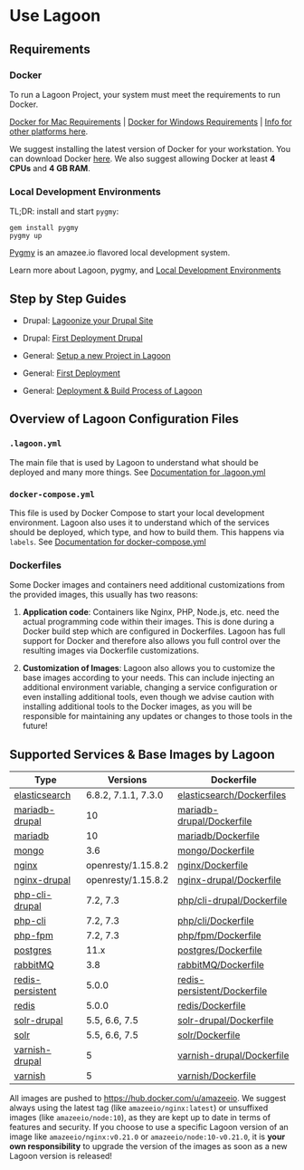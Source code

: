 # Use Lagoon

## Requirements

### Docker

To run a Lagoon Project, your system must meet the requirements to run Docker.

 [Docker for Mac Requirements](https://docs.docker.com/docker-for-mac/install/#system-requirements) |
 [Docker for Windows Requirements](https://docs.docker.com/docker-for-windows/install/#system-requirements) |
 [Info for other platforms here](https://docs.docker.com/install/).

 We suggest installing the latest version of Docker for your workstation.
 You can download Docker [here](https://www.docker.com/get-docker). We also
 suggest allowing Docker at least **4 CPUs** and **4 GB RAM**.

### Local Development Environments

TL;DR: install and start `pygmy`:

    gem install pygmy
    pygmy up

[Pygmy](https://pygmy.readthedocs.io/en/master/) is an amazee.io flavored local
development system.

Learn more about Lagoon, pygmy, and [Local Development Environments](local_development_environments.md)

## Step by Step Guides

- Drupal: [Lagoonize your Drupal Site](./drupal/lagoonize.md)
- Drupal: [First Deployment Drupal](./drupal/first_deployment.md)

- General: [Setup a new Project in Lagoon](./setup_project.md)
- General: [First Deployment](./first_deployment.md)
- General: [Deployment & Build Process of Lagoon](./build_deploy_process.md)

## Overview of Lagoon Configuration Files

### `.lagoon.yml`

The main file that is used by Lagoon to understand what should be deployed
and many more things. See [Documentation for .lagoon.yml](lagoon_yml.md)

### `docker-compose.yml`

This file is used by Docker Compose to start your local development environment.
Lagoon also uses it to understand which of the services should be deployed, which
type, and how to build them. This happens via `labels`. See [Documentation for docker-compose.yml](docker-compose_yml.md)

### Dockerfiles

Some Docker images and containers need additional customizations from the
provided images, this usually has two reasons:

1. **Application code**: Containers like Nginx, PHP, Node.js, etc. need the
actual programming code within their images. This is done during a Docker build
step which are configured in Dockerfiles. Lagoon has full support for Docker and
 therefore also allows you full control over the resulting images via Dockerfile
  customizations.

2. **Customization of Images**: Lagoon also allows you to customize the base
images according to your needs. This can include injecting an additional
environment variable, changing a service configuration or even installing
additional tools, even though we advise caution with installing additional tools
to the Docker images, as you will be responsible for maintaining any updates or
changes to those tools in the future!

## Supported Services & Base Images by Lagoon

| Type           | Versions           | Dockerfile                                                                                                   |
| ------------------------------------------------------| ----------------------| ------------------------------------------------------------------------------------------------------------------|
| [elasticsearch](docker_images/elasticsearch.md)       |6.8.2, 7.1.1, 7.3.0    | [elasticsearch/Dockerfiles](https://github.com/amazeeio/lagoon/tree/master/images/elasticsearch)                  |
| [mariadb-drupal](docker_images/mariadb-drupal.md)     | 10                    | [mariadb-drupal/Dockerfile](https://github.com/amazeeio/lagoon/blob/master/images/mariadb-drupal/Dockerfile)      |
| [mariadb](docker_images/mariadb.md)                   | 10                    | [mariadb/Dockerfile](https://github.com/amazeeio/lagoon/blob/master/images/mariadb/Dockerfile)                    |
| [mongo](docker_images/mongo.md)                       | 3.6                   | [mongo/Dockerfile](https://github.com/amazeeio/lagoon/blob/master/images/mongo/Dockerfile)                        |
| [nginx](docker_images/nginx-drupal.md)                | openresty/1.15.8.2    | [nginx/Dockerfile](https://github.com/amazeeio/lagoon/blob/master/images/nginx/Dockerfile)                        |
| [nginx-drupal](docker_images/nginx.md)                | openresty/1.15.8.2    | [nginx-drupal/Dockerfile](https://github.com/amazeeio/lagoon/blob/master/images/nginx-drupal/Dockerfile)          |
| [php-cli-drupal](docker_images/php-cli-drupal.md)     | 7.2, 7.3              | [php/cli-drupal/Dockerfile](https://github.com/amazeeio/lagoon/blob/master/images/php/cli-drupal/Dockerfile)      |
| [php-cli](docker_images/php-cli.md)                   | 7.2, 7.3              | [php/cli/Dockerfile](https://github.com/amazeeio/lagoon/blob/master/images/php/cli/Dockerfile)                    |
| [php-fpm](docker_images/php-fpm.md)                   | 7.2, 7.3              | [php/fpm/Dockerfile](https://github.com/amazeeio/lagoon/blob/master/images/php/fpm/Dockerfile)                    |
| [postgres](docker_images/postgres.md)                 | 11.x                  | [postgres/Dockerfile](https://github.com/amazeeio/lagoon/blob/master/images/postgres/Dockerfile)                  |
| [rabbitMQ](docker_images/rabbitmq.md)                 | 3.8                   | [rabbitMQ/Dockerfile](https://github.com/amazeeio/lagoon/blob/master/images/rabbitmq/Dockerfile)                  |
| [redis-persistent](docker_images/redis-permanent.md)  | 5.0.0                 | [redis-persistent/Dockerfile](https://github.com/amazeeio/lagoon/blob/master/images/redis-persistent/Dockerfile)  |
| [redis](docker_images/redis.md)                       | 5.0.0                 | [redis/Dockerfile](https://github.com/amazeeio/lagoon/blob/master/images/redis/Dockerfile)                        |
| [solr-drupal](docker_images/solr-drupal.md)           | 5.5, 6.6, 7.5         | [solr-drupal/Dockerfile](https://github.com/amazeeio/lagoon/blob/master/images/solr-drupal/Dockerfile)            |
| [solr](docker_images/solr.md)                         | 5.5, 6.6, 7.5         | [solr/Dockerfile](https://github.com/amazeeio/lagoon/blob/master/images/solr/Dockerfile)                          |
| [varnish-drupal](docker_images/varnish-drupal.md)     | 5                     | [varnish-drupal/Dockerfile](https://github.com/amazeeio/lagoon/blob/master/images/varnish-drupal/Dockerfile)      |
| [varnish](docker_images/varnish.md)                   | 5                     | [varnish/Dockerfile](https://github.com/amazeeio/lagoon/blob/master/images/varnish/Dockerfile)                    |

All images are pushed to https://hub.docker.com/u/amazeeio.
We suggest always using the latest tag (like `amazeeio/nginx:latest`) or
unsuffixed images (like `amazeeio/node:10`), as they are kept up to date in
terms of features and security. If you choose to use a specific Lagoon version
of an image like `amazeeio/nginx:v0.21.0` or `amazeeio/node:10-v0.21.0`, it is
**your own responsibility** to upgrade the version of the images as soon as a
new Lagoon version is released!
